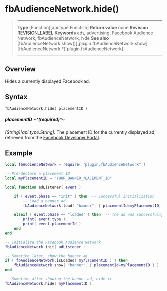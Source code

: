 # fbAudienceNetwork.hide()

> --------------------- ------------------------------------------------------------------------------------------
> __Type__              [Function][api.type.Function]
> __Return value__      none
> __Revision__          [REVISION_LABEL](REVISION_URL)
> __Keywords__          ads, advertising, Facebook Audience Network, fbAudienceNetwork, hide
> __See also__          [fbAudienceNetwork.show()][plugin.fbAudienceNetwork.show]
>						[fbAudienceNetwork.*][plugin.fbAudienceNetwork]
> --------------------- ------------------------------------------------------------------------------------------
	
	
## Overview

Hides a currently displayed Facebook ad.


## Syntax

	fbAudienceNetwork.hide( placementID )

##### placementID ~^(required)^~
_[String][api.type.String]._ The placement ID for the currently displayed ad, retrieved from the [Facebook Developer Portal](https://developers.facebook.com/apps/).


## Example

``````lua
local fbAudienceNetwork = require( "plugin.fbAudienceNetwork" )

-- Pre-declare a placement ID
local myPlacementID = "YOUR_BANNER_PLACEMENT_ID"

local function adListener( event )

	if ( event.phase == "init" ) then  -- Successful initialization
		-- Load a banner ad
		fbAudienceNetwork.load( "banner", { placementId=myPlacementID, bannerSize="BANNER_HEIGHT_50" } )

	elseif ( event.phase == "loaded" ) then  -- The ad was successfully loaded
		print( event.type )
		print( event.placementId )
	end
end

-- Initialize the Facebook Audience Network
fbAudienceNetwork.init( adListener )

-- Sometime later, show the banner ad
if ( fbAudienceNetwork.isLoaded( myPlacementID ) ) then
	fbAudienceNetwork.show( "banner", { placementId=myPlacementID } )
end

-- Sometime after showing the banner ad, hide it
fbAudienceNetwork.hide( myPlacementID )
``````
